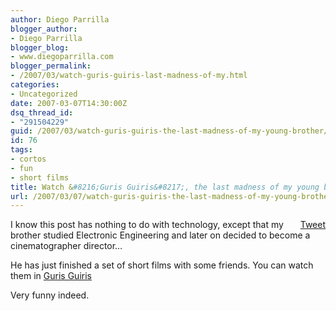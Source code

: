 ```yaml
---
author: Diego Parrilla
blogger_author:
- Diego Parrilla
blogger_blog:
- www.diegoparrilla.com
blogger_permalink:
- /2007/03/watch-guris-guiris-last-madness-of-my.html
categories:
- Uncategorized
date: 2007-03-07T14:30:00Z
dsq_thread_id:
- "291504229"
guid: /2007/03/watch-guris-guiris-the-last-madness-of-my-young-brother/
id: 76
tags:
- cortos
- fun
- short films
title: Watch &#8216;Guris Guiris&#8217;, the last madness of my young brother
url: /2007/03/07/watch-guris-guiris-the-last-madness-of-my-young-brother/
---
```


<div style="float: right; margin-left: 10px;">
  <a href="https://twitter.com/share" class="twitter-share-button" data-via="nubeblog" data-hashtags="cortos,fun,short+films" data-count="vertical" data-url="/2007/03/07/watch-guris-guiris-the-last-madness-of-my-young-brother/">Tweet</a>
</div>

I know this post has nothing to do with technology, except that my brother studied Electronic Engineering and later on decided to become a cinematographer director&#8230;

He has just finished a set of short films with some friends. You can watch them in [Guris Guiris](http://www.gurisguiris.com)

Very funny indeed.
